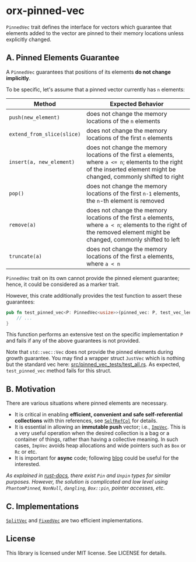 # orx-pinned-vec

`PinnedVec` trait defines the interface for vectors which guarantee that elements added to the vector are pinned to their memory locations unless explicitly changed.

## A. Pinned Elements Guarantee

A `PinnedVec` guarantees that positions of its elements **do not change implicitly**.

To be specific, let's assume that a pinned vector currently has `n` elements:

| Method    | Expected Behavior |
| -------- | ------- |
| `push(new_element)` | does not change the memory locations of the `n` elements |
| `extend_from_slice(slice)` | does not change the memory locations of the first `n` elements |
| `insert(a, new_element)` | does not change the memory locations of the first `a` elements, where `a <= n`; elements to the right of the inserted element might be changed, commonly shifted to right |
| `pop()` | does not change the memory locations of the first `n-1` elements, the `n`-th element is removed |
| `remove(a)` | does not change the memory locations of the first `a` elements, where `a < n`; elements to the right of the removed element might be changed, commonly shifted to left |
| `truncate(a)` | does not change the memory locations of the first `a` elements, where `a < n` |

`PinnedVec` trait on its own cannot provide the pinned element guarantee; hence, it could be considered as a marker trait.

However, this crate additionally provides the test function to assert these guarantees:

```rust ignore
pub fn test_pinned_vec<P: PinnedVec<usize>>(pinned_vec: P, test_vec_len: usize) {
    // ...
}
```

This function performs an extensive test on the specific implementation `P` and fails if any of the above guarantees is not provided.

Note that `std::vec::Vec` does not provide the pinned elements during growth guarantee. You may find a wrapper struct `JustVec` which is nothing but the standard vec here: [src/pinned_vec_tests/test_all.rs](https://github.com/orxfun/orx-pinned-vec/blob/main/src/pinned_vec_tests/test_all.rs). As expected, `test_pinned_vec` method fails for this struct.

## B. Motivation

There are various situations where pinned elements are necessary.

* It is critical in enabling **efficient, convenient and safe self-referential collections** with thin references, see [`SelfRefCol`](https://crates.io/crates/orx-self-ref-col) for details.
* It is essential in allowing an **immutable push** vector; i.e., [`ImpVec`](https://crates.io/crates/orx-imp-vec). This is a very useful operation when the desired collection is a bag or a container of things, rather than having a collective meaning. In such cases, `ImpVec` avoids heap allocations and wide pointers such as `Box` or `Rc` or etc.
* It is important for **async** code; following [blog](https://blog.cloudflare.com/pin-and-unpin-in-rust) could be useful for the interested.

*As explained in [rust-docs](https://doc.rust-lang.org/std/pin/index.html), there exist `Pin` and `Unpin` types for similar purposes. However, the solution is complicated and low level using `PhantomPinned`, `NonNull`, `dangling`, `Box::pin`, pointer accesses, etc.*

## C. Implementations

[`SplitVec`](https://crates.io/crates/orx-split-vec) and [`FixedVec`](https://crates.io/crates/orx-fixed-vec) are two efficient implementations.

## License

This library is licensed under MIT license. See LICENSE for details.
